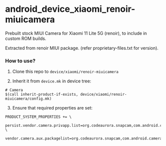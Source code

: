 # android_device_xiaomi_renoir-miuicamera

Prebuilt stock MIUI Camera for Xiaomi 11 Lite 5G (renoir), to include in custom ROM builds.

Extracted from renoir MIUI package. (refer proprietary-files.txt for version).

### How to use?

1. Clone this repo to `device/xiaomi/renoir-miuicamera`

2. Inherit it from `device.mk` in device tree:

```
# Camera
$(call inherit-product-if-exists, device/xiaomi/renoir-miuicamera/config.mk)
```

3. Ensure that required properties are set:

```
PRODUCT_SYSTEM_PROPERTIES += \
    persist.vendor.camera.privapp.list=org.codeaurora.snapcam,com.android.camera \
    vendor.camera.aux.packagelist=org.codeaurora.snapcam,com.android.camera
```